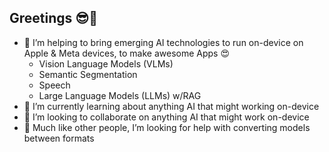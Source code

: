 ## Greetings 😎👋

- 🔭 I’m helping to bring emerging AI technologies to run on-device on Apple & Meta devices, to make awesome Apps 😍
    - Vision Language Models (VLMs)
    - Semantic Segmentation
    - Speech
    - Large Language Models (LLMs) w/RAG
- 🌱 I’m currently learning about anything AI that might working on-device
- 👯 I’m looking to collaborate on anything AI that might work on-device
- 🤔 Much like other people, I’m looking for help with converting models between formats

<!--
**on-device-ml/on-device-ml** is a ✨ _special_ ✨ repository because its `README.md` (this file) appears on your GitHub profile.

Here are some ideas to get you started:

- 🔭 I’m currently working on ...
- 🌱 I’m currently learning ...
- 👯 I’m looking to collaborate on ...
- 🤔 I’m looking for help with ...
- 💬 Ask me about ...
- 📫 How to reach me: ...
- 😄 Pronouns: ...
- ⚡ Fun fact: ...
-->
